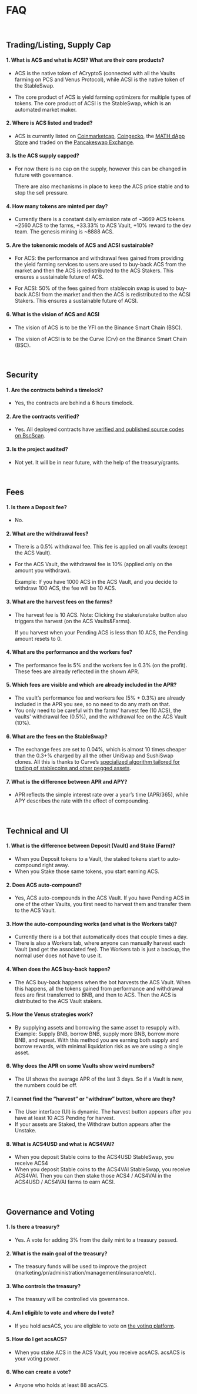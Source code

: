 

# FAQ

<br />

## Trading/Listing, Supply Cap

#### 1. What is ACS and what is ACSI? What are their core products?
*  ACS is the native token of ACryptoS (connected with all the Vaults farming on PCS and Venus Protocol), while ACSI is the native token of the StableSwap.



* The core product of ACS is yield farming optimizers for multiple types of tokens. 
The core product of ACSI is the StableSwap, which is an automated market maker.



#### 2. Where is ACS listed and traded?
* ACS is currently listed on [Coinmarketcap](https://coinmarketcap.com/currencies/acryptos/), [Coingecko](https://www.coingecko.com/en/coins/acryptos), the [MATH dApp Store](https://mathdapp.store) and traded on the [Pancakeswap Exchange](https://exchange.pancakeswap.finance/#/swap?outputCurrency=0x4197C6EF3879a08cD51e5560da5064B773aa1d29).



#### 3. Is the ACS supply capped?
* For now there is no cap on the supply, however this can be changed in future with governance.
   
  There are also mechanisms in place to keep the ACS price stable and to stop the sell pressure.



#### 4. How many tokens are minted per day?
* Currently there is a constant daily emission rate of ~3669 ACS tokens.
~2560 ACS to the farms, +33.33% to ACS Vault, +10% reward to the dev team.
The genesis mining is ~8888 ACS.


#### 5. Are the tokenomic models of ACS and ACSI sustainable?
* For ACS: the performance and withdrawal fees gained from providing the yield farming services to users are used to buy-back ACS from the market and then the ACS is redistributed to the ACS Stakers. This ensures a sustainable future of ACS.


* For ACSI: 50% of the fees gained from stablecoin swap is used to buy-back ACSI from the market and then the ACS is redistributed to the ACSI Stakers. This ensures a sustainable future of ACSI.



#### 6. What is the vision of ACS and ACSI


* The vision of ACS is to be the YFI on the Binance Smart Chain (BSC).

* The vision of ACSI is to be the Curve (Crv) on the Binance Smart Chain (BSC).

<br />

## Security

#### 1. Are the contracts behind a timelock?
* Yes, the contracts are behind a 6 hours timelock.


#### 2. Are the contracts verified?
* Yes. All deployed contracts have [verified and published source codes on BscScan](https://app.acryptos.com/contracts/).


#### 3. Is the project audited?
* Not yet. It will be in near future, with the help of the treasury/grants.

<br />

## Fees

#### 1. Is there a Deposit fee?
* No.

#### 2. What are the withdrawal fees?
* There is a 0.5% withdrawal fee. This fee is applied on all vaults (except the ACS Vault).
* For the ACS Vault, the withdrawal fee is 10% (applied only on the amount you withdraw).

  Example: If you have 1000 ACS in the ACS Vault, and you decide to withdraw 100 ACS, the fee will be 10 ACS.


#### 3. What are the harvest fees on the farms?
* The harvest fee is 10 ACS. 
Note: Clicking the stake/unstake button also triggers the harvest (on the ACS Vaults&Farms).

  If you harvest when your Pending ACS is less than 10 ACS, the Pending amount resets to 0. 


#### 4. What are the performance and the workers fee?
* The performance fee is 5% and the workers fee is 0.3% (on the profit). These fees are already reflected in the shown APR.

#### 5. Which fees are visible and which are already included in the APR?
* The vault’s performance fee and workers fee (5% + 0.3%) are already included in the APR you see, so no need to do any math on that.
* You only need to be careful with the farms’ harvest fee (10 ACS), the vaults' withdrawal fee (0.5%), and the withdrawal fee on the ACS Vault (10%).


#### 6. What are the fees on the StableSwap?
* The exchange fees are set to 0.04%, which is almost 10 times cheaper than the 0.3+% charged by all the other UniSwap and SushiSwap clones.
All this is thanks to Curve’s [specialized algorithm tailored for trading of stablecoins and other pegged assets](https://www.curve.fi/stableswap-paper.pdf).


#### 7. What is the difference between APR and APY?
* APR reflects the simple interest rate over a year’s time (APR/365), while APY describes the rate with the effect of compounding.

<br />

## Technical and UI

#### 1. What is the difference between Deposit (Vault) and Stake (Farm)?
* When you Deposit tokens to a Vault, the staked tokens start to auto-compound right away. 
* When you Stake those same tokens, you start earning ACS.


#### 2. Does ACS auto-compound?
* Yes, ACS auto-compounds in the ACS Vault. 
If you have Pending ACS in one of the other Vaults, you first need to harvest them and transfer them to the ACS Vault.


#### 3. How the auto-compounding works (and what is the Workers tab)?
* Currently there is a bot that automatically does that couple times a day. 
* There is also a Workers tab, where anyone can manually harvest each Vault (and get the associated fee).
The Workers tab is just a backup, the normal user does not have to use it.


#### 4. When does the ACS buy-back happen?
* The ACS buy-back happens when the bot harvests the ACS Vault. 
When this happens, all the tokens gained from performance and withdrawal fees are first transferred to BNB, and then to ACS. 
Then the ACS is distributed to the ACS Vault stakers.



#### 5. How the Venus strategies work? 
* By supplying assets and borrowing the same asset to resupply with.
Example: Supply BNB, borrow BNB, supply more BNB, borrow more BNB, and repeat.
With this method you are earning both supply and borrow rewards, with minimal liquidation risk as we are using a single asset.



#### 6. Why does the APR on some Vaults show weird numbers?
* The UI shows the average APR of the last 3 days. 
 So if a Vault is new, the numbers could be off.



#### 7. I cannot find the “harvest” or “withdraw” button, where are they?
* The User interface (UI) is dynamic. The harvest button appears after you have at least 10 ACS Pending for harvest.
* If your assets are Staked, the Withdraw button appears after the Unstake.



#### 8. What is ACS4USD and what is ACS4VAI?
* When you deposit Stable coins to the ACS4USD StableSwap, you receive ACS4
* When you deposit Stable coins to the ACS4VAI StableSwap, you receive ACS4VAI.
  Then you can then stake those ACS4 / ACS4VAI in the ACS4USD / ACS4VAI farms to earn ACSI.
      
<br />    
    
## Governance and Voting

#### 1. Is there a treasury?
* Yes. A vote for adding 3% from the daily mint to a treasury passed. 



#### 2. What is the main goal of the treasury?
* The treasury funds will be used to improve the project (marketing/pr/administration/management/insurance/etc).



#### 3. Who controls the treasury?
* The treasury will be controlled via governance.



#### 4. Am I eligible to vote and where do I vote?
* If you hold acsACS, you are eligible to vote on [the voting platform](https://vote.acryptos.com/#/acryptos/all).



#### 5. How do I get acsACS?
* When you stake ACS in the ACS Vault, you receive acsACS.
 acsACS is your voting power.



#### 6. Who can create a vote?
* Anyone who holds at least 88 acsACS.


    
